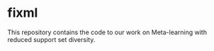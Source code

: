 # fixml
This repository contains the code to our work on Meta-learning with reduced support set diversity. 
